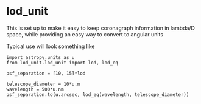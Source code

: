 # lod_unit
This is set up to make it easy to keep coronagraph information in lambda/D space, while providing an easy way to convert to angular units

Typical use will look something like
```
import astropy.units as u
from lod_unit.lod_unit import lod, lod_eq

psf_separation = [10, 15]*lod

telescope_diameter = 10*u.m
wavelength = 500*u.nm
psf_separation.to(u.arcsec, lod_eq(wavelength, telescope_diameter))
```

